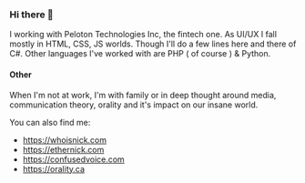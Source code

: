 ### Hi there 👋

I working with Peloton Technologies Inc, the fintech one. As UI/UX I fall mostly in HTML, CSS, JS worlds. Though I'll do a few lines here and there of C#. Other languages I've worked with are PHP ( of course ) & Python.

#### Other

When I'm not at work, I'm with family or in deep thought around media, communication theory, orality and it's impact on our insane world.

You can also find me:
- https://whoisnick.com
- https://ethernick.com
- https://confusedvoice.com
- https://orality.ca
